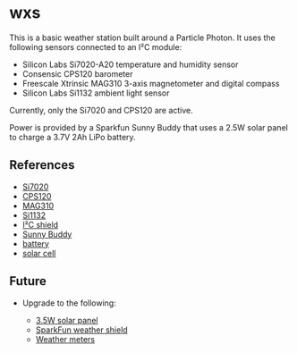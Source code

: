 # wxs

This is a basic weather station built around a Particle Photon. It uses
the following sensors connected to an I²C module:

+ Silicon Labs Si7020-A20 temperature and humidity sensor
+ Consensic CPS120 barometer
+ Freescale Xtrinsic MAG310 3-axis magnetometer and digital compass
+ Silicon Labs Si1132 ambient light sensor

Currently, only the Si7020 and CPS120 are active.

Power is provided by a Sparkfun Sunny Buddy that uses a 2.5W solar panel to
charge a 3.7V 2Ah LiPo battery.

## References

+ [Si7020](https://shop.controleverything.com/products/humidity-and-temperature-sensor-4-rh-0-4-c?variant=25687601163)
+ [CPS120](https://shop.controleverything.com/products/digital-barometer-altimeter-50-to-1200-mbar?variant=25687620043)
+ [MAG310](https://shop.controleverything.com/products/3-axis-digital-magnetometer-electronic-compass?variant=25687552331)
+ [Si1132](https://shop.controleverything.com/products/uv-index-ambient-light-sensor?variant=25687570507)
+ [I²C shield](https://shop.controleverything.com/products/i2c-breakout-for-particle-photon?variant=25687320587)
+ [Sunny Buddy](https://www.sparkfun.com/products/12885)
+ [battery](https://www.sparkfun.com/products/8483)
+ [solar cell](https://www.sparkfun.com/products/retired/7840)

## Future

+ Upgrade to the following:

  + [3.5W solar panel](https://www.sparkfun.com/products/13782)
  + [SparkFun weather shield](https://www.sparkfun.com/products/13674)
  + [Weather meters](https://www.sparkfun.com/products/8942)
